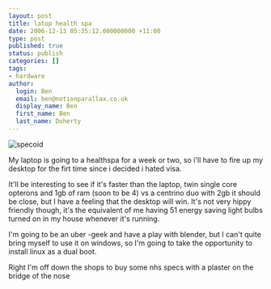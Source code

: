 ```yaml
---
layout: post
title: latop health spa
date: 2006-12-13 05:35:12.000000000 +11:00
type: post
published: true
status: publish
categories: []
tags:
- hardware
author:
  login: Ben
  email: ben@notionparallax.co.uk
  display_name: Ben
  first_name: Ben
  last_name: Doherty
---
```

<p><img alt="specoid" title="specoid" src="{{ site.baseurl }}/assets/specs.jpg" /></p>
<p>My laptop is going to a healthspa for a week or two, so i'll have to fire up my desktop for the firt time since i decided i hated visa.</p>
<p>It'll be interesting to see if it's faster than the laptop, twin single core opterons and 1gb of ram (soon to be 4) vs a centrino duo with 2gb it should be close, but I have a feeling that the desktop will win. It's not very hippy friendly though, it's the equivalent of me having 51 energy saving light bulbs turned on in my house whenever it's running.</p>
<p>I'm going to be an uber -geek and have a play with blender, but I can't quite bring myself to use it on windows, so I'm going to take the opportunity to install linux as a dual boot.</p>
<p>Right I'm off down the shops to buy some nhs specs with a plaster on the bridge of the nose</p>
